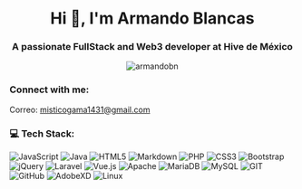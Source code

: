 <h1 align="center">Hi 👋, I'm Armando Blancas</h1>  
<h3 align="center">A passionate FullStack and Web3 developer at Hive de México</h3>  
  
<p align="center"> <img src="https://komarev.com/ghpvc/?username=armandobn&label=Profile%20views&color=0e75b6&style=flat" alt="armandobn" /> </p>  

<h3 align="left">Connect with me:</h3>  

Correo: misticogama1431@gmail.com

### 💻 Tech Stack:
![JavaScript](https://img.shields.io/badge/javascript-%23323330.svg?style=for-the-badge&logo=javascript&logoColor=%23F7DF1E) 
![Java](https://img.shields.io/badge/java-%23ED8B00.svg?style=for-the-badge&logo=java&logoColor=white) 
![HTML5](https://img.shields.io/badge/html5-%23E34F26.svg?style=for-the-badge&logo=html5&logoColor=white) 
![Markdown](https://img.shields.io/badge/markdown-%23000000.svg?style=for-the-badge&logo=markdown&logoColor=white) 
![PHP](https://img.shields.io/badge/php-%23777BB4.svg?style=for-the-badge&logo=php&logoColor=white) 
![CSS3](https://img.shields.io/badge/css3-%231572B6.svg?style=for-the-badge&logo=css3&logoColor=white) 
![Bootstrap](https://img.shields.io/badge/bootstrap-%23563D7C.svg?style=for-the-badge&logo=bootstrap&logoColor=white) 
![jQuery](https://img.shields.io/badge/jquery-%230769AD.svg?style=for-the-badge&logo=jquery&logoColor=white) 
![Laravel](https://img.shields.io/badge/laravel-%23FF2D20.svg?style=for-the-badge&logo=laravel&logoColor=white) 
![Vue.js](https://img.shields.io/badge/vuejs-%2335495e.svg?style=for-the-badge&logo=vuedotjs&logoColor=%234FC08D) 
![Apache](https://img.shields.io/badge/apache-%23D42029.svg?style=for-the-badge&logo=apache&logoColor=white) 
![MariaDB](https://img.shields.io/badge/MariaDB-003545?style=for-the-badge&logo=mariadb&logoColor=white) 
![MySQL](https://img.shields.io/badge/mysql-%2300f.svg?style=for-the-badge&logo=mysql&logoColor=white)
![GIT](https://img.shields.io/badge/Git-%234FC08D.svg?style=for-the-badge&logo=Git&logoColor=#F05032)
![GitHub](https://img.shields.io/badge/GitHub-%23000000.svg?style=for-the-badge&logo=GitHub&logoColor=#181717)
![AdobeXD](https://img.shields.io/badge/AdobeXD-%23000000.svg?style=for-the-badge&logo=AdobeXD&logoColor=#FF61F6)
![Linux](https://img.shields.io/badge/Linux-%23323330.svg?style=for-the-badge&logo=Linux&logoColor=#FCC624)